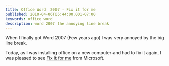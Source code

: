 ```yaml
---
title: Office Word  2007 - Fix it for me
published: 2010-04-06T05:44:00.001-07:00
keywords: office word
description: word 2007 the annoying line break
---
```


When I finally got Word 2007 (Few years ago) I was very annoyed by the big line break.  

Today, as I was installing office on a new computer and had to fix it again, I was pleased to see [Fix it for me](http://support.microsoft.com/kb/921174#FixItForMeAlways) from Microsoft.